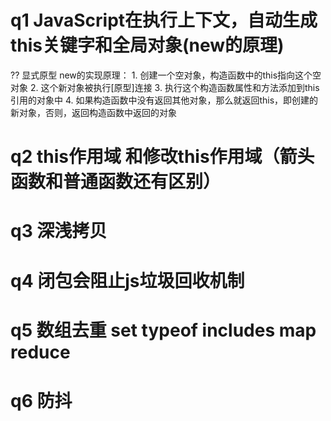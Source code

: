 # q1 JavaScript在执行上下文，自动生成this关键字和全局对象(new的原理)
?? 显式原型
  new的实现原理：
    1. 创建一个空对象，构造函数中的this指向这个空对象
    2. 这个新对象被执行[原型]连接
    3. 执行这个构造函数属性和方法添加到this引用的对象中
    4. 如果构造函数中没有返回其他对象，那么就返回this，即创建的新对象，否则，返回构造函数中返回的对象

# q2 this作用域 和修改this作用域（箭头函数和普通函数还有区别）
# q3 深浅拷贝
# q4 闭包会阻止js垃圾回收机制
# q5 数组去重 set typeof includes map reduce
# q6 防抖


